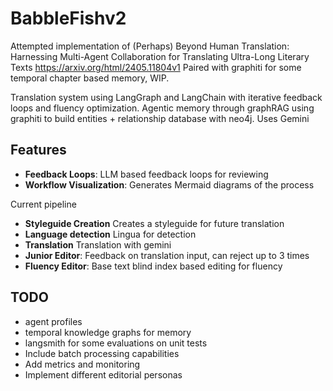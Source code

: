 # BabbleFishv2

Attempted implementation of 
(Perhaps) Beyond Human Translation: Harnessing Multi-Agent Collaboration for Translating Ultra-Long Literary Texts
https://arxiv.org/html/2405.11804v1
Paired with graphiti for some temporal chapter based memory, WIP.


Translation system using LangGraph and LangChain with iterative feedback loops and fluency optimization.
Agentic memory through graphRAG using graphiti to build entities + relationship database with neo4j.
Uses Gemini

## Features

- **Feedback Loops**: LLM based feedback loops for reviewing
- **Workflow Visualization**: Generates Mermaid diagrams of the process

Current pipeline
- **Styleguide Creation** Creates a styleguide for future translation
- **Language detection** Lingua for detection
- **Translation** Translation with gemini
- **Junior Editor**: Feedback on translation input, can reject up to 3 times
- **Fluency Editor**: Base text blind index based editing for fluency

## TODO

- agent profiles 
- temporal knowledge graphs for memory
- langsmith for some evaluations on unit tests
- Include batch processing capabilities
- Add metrics and monitoring
- Implement different editorial personas